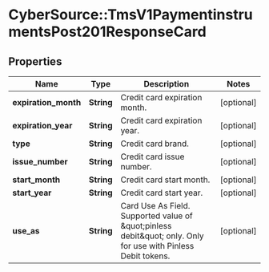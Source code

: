 # CyberSource::TmsV1PaymentinstrumentsPost201ResponseCard

## Properties
Name | Type | Description | Notes
------------ | ------------- | ------------- | -------------
**expiration_month** | **String** | Credit card expiration month. | [optional] 
**expiration_year** | **String** | Credit card expiration year. | [optional] 
**type** | **String** | Credit card brand. | [optional] 
**issue_number** | **String** | Credit card issue number. | [optional] 
**start_month** | **String** | Credit card start month. | [optional] 
**start_year** | **String** | Credit card start year. | [optional] 
**use_as** | **String** | Card Use As Field. Supported value of \&quot;pinless debit\&quot; only. Only for use with Pinless Debit tokens. | [optional] 


